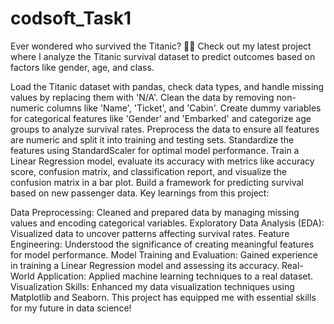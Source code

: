 # codsoft_Task1

Ever wondered who survived the Titanic? 🧐🚢 Check out my latest project where I analyze the Titanic survival dataset to predict outcomes based on factors like gender, age, and class.


Load the Titanic dataset with pandas, check data types, and handle missing values by replacing them with 'N/A'.
Clean the data by removing non-numeric columns like 'Name', 'Ticket', and 'Cabin'.
Create dummy variables for categorical features like 'Gender' and 'Embarked' and categorize age groups to analyze survival rates.
Preprocess the data to ensure all features are numeric and split it into training and testing sets.
Standardize the features using StandardScaler for optimal model performance.
Train a Linear Regression model, evaluate its accuracy with metrics like accuracy score, confusion matrix, and classification report, and visualize the confusion matrix in a bar plot.
Build a framework for predicting survival based on new passenger data.
Key learnings from this project:

Data Preprocessing: Cleaned and prepared data by managing missing values and encoding categorical variables.
Exploratory Data Analysis (EDA): Visualized data to uncover patterns affecting survival rates.
Feature Engineering: Understood the significance of creating meaningful features for model performance.
Model Training and Evaluation: Gained experience in training a Linear Regression model and assessing its accuracy.
Real-World Application: Applied machine learning techniques to a real dataset.
Visualization Skills: Enhanced my data visualization techniques using Matplotlib and Seaborn.
This project has equipped me with essential skills for my future in data science!
